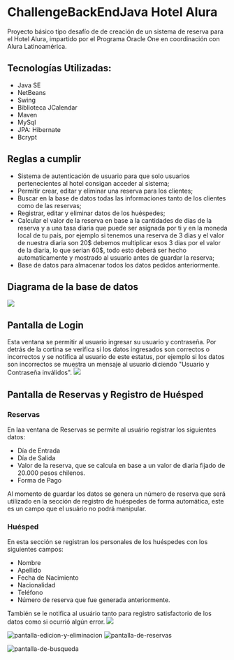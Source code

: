 <h1>ChallengeBackEndJava Hotel Alura</h1>
Proyecto básico tipo desafío de de creación de un sistema de reserva para el Hotel Alura, impartido por el Programa Oracle One en coordinación con Alura Latinoamérica.

<h2>Tecnologías Utilizadas:</h2>
<ul>
  <li>Java SE</li>
  <li>NetBeans</li>
  <li>Swing</li>
  <li>Biblioteca JCalendar</li>
  <li>Maven</li>
  <li>MySql</li>
  <li>JPA: Hibernate</li>
  <li>Bcrypt</li>
</ul>

<h2>Reglas a cumplir</h2>
<ul>
  <li>Sistema de autenticación de usuario para que solo usuarios pertenecientes al hotel consigan acceder al sistema;</li>
  <li>Permitir crear, editar y eliminar una reserva para los clientes;</li>
  <li>Buscar en la base de datos todas las informaciones tanto de los clientes como de las reservas;</li>
  <li>Registrar, editar y eliminar datos de los huéspedes;</li>
  <li>Calcular el valor de la reserva en base a la cantidades de días de la reserva y a una tasa diaria que puede ser asignada por ti y en la moneda local de tu país, por ejemplo si tenemos una reserva de 3 dias y el valor de nuestra diaria son 20$ debemos multiplicar esos 3 dias por el valor de la diaria, lo que serian 60$, todo esto deberá ser hecho automaticamente y mostrado al usuario antes de guardar la reserva;</li>
  <li>Base de datos para almacenar todos los datos pedidos anteriormente.</li>
</ul>

<h2>Diagrama de la base de datos</h2>
<img src="https://github.com/pittuk/ChallengeBackEndJava-HotelAlura/assets/31288202/9b2581d7-a5be-4bb0-8d62-0e7b42b72137">

<h2>Pantalla de Login</h2>
Esta ventana se permitir al usuario ingresar su usuario y contraseña. Por detrás de la cortina se verifica si los datos ingresados son correctos o incorrectos y se notifica al usuario de este estatus, por ejemplo si los datos son incorrectos se muestra un mensaje al usuario diciendo "Usuario y Contraseña inválidos".

<img src="https://github.com/pittuk/ChallengeBackEndJava-HotelAlura/assets/31288202/33fd89dc-03b5-4a4b-a139-56f6f8649bca">

<h2>Pantalla de Reservas y Registro de Huésped</h2>
<h3>Reservas</h3>
En laa ventana de Reservas se permite al usuário registrar los siguientes datos:
<ul>
<li>Día de Entrada</li>
<li>Día de Salida</li>
<li>Valor de la reserva, que se calcula en base a un valor de diaria fijado de 20.000 pesos chilenos.</li>
<li>Forma de Pago </li>
</ul>
Al momento de guardar los datos se genera un número de reserva que será utilizado en la sección de registro de huéspedes de forma automática, este es un campo que el usuário no podrá manipular.

<h3>Huésped</h3>
En esta sección se registran los personales de los huéspedes con los siguientes campos:
<ul>
<li>Nombre</li>
<li>Apellido</li>
<li>Fecha de Nacimiento</li>
<li>Nacionalidad</li>
<li>Teléfono</li>
<li>Número de reserva que fue generada anteriormente.</li>
</ul>
También se le notifica al usuário tanto para registro satisfactorio de los datos como si ocurrió algún error.

<img src="https://github.com/pittuk/ChallengeBackEndJava-HotelAlura/assets/31288202/f35e6de1-7e72-4ca6-98b3-510abd059adf">


![pantalla-edicion-y-eliminacion](https://github.com/pittuk/ChallengeBackEndJava-HotelAlura/assets/31288202/4820ef05-c6d2-488c-b51e-4c066140d166)
![pantalla-de-reservas](https://github.com/pittuk/ChallengeBackEndJava-HotelAlura/assets/31288202/f35e6de1-7e72-4ca6-98b3-510abd059adf)

![pantalla-de-busqueda](https://github.com/pittuk/ChallengeBackEndJava-HotelAlura/assets/31288202/59468aec-010d-4fbe-8c6b-243d1e440819)
